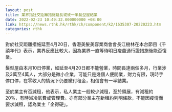 ```yaml
---
layout: post
title: 業界指社交距離措施延長或致一半髮型屋結業
date: 2022-02-23 10:49:32.000000000 +08:00
link: https://news.rthk.hk/rthk/ch/component/k2/1635307-20220223.htm
categories: rthk
---
```


對於社交距離措施延至4月20日，香港美髮美容業商會會長江樹林在本台節目《千禧年代》表示，業界反應比較大，因為業界一直等待明日疫苗通行證措施後能否復業。

髮型屋由本月10日停業，如延至4月20日都不能營業，時間長達兩個多月，行業涉及3萬至4萬人，大部分是微小企業，可能只是幾個人便開業，財力有限，現時手停口停，在零收入的情況下仍要繳付租金，相信會有一半結業。

至於業主有否減租，他表示，私人業主一般較少減租，至於領展，有減租約20%，有時減冷氣費或管理費。亦有部分業主在新租約列明條款，不能因疫情而要求減租，認為業主「企得硬」。
